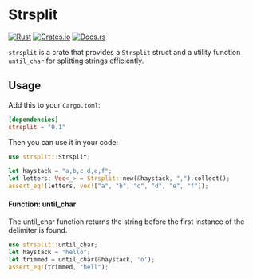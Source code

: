 # Strsplit

[![Rust](https://img.shields.io/badge/Rust-1.0%2B-blue.svg)](https://www.rust-lang.org)
[![Crates.io](https://img.shields.io/crates/v/strsplit.svg)](https://crates.io/crates/strsplit)
[![Docs.rs](https://docs.rs/strsplit/badge.svg)](https://docs.rs/strsplit)

`strsplit` is a crate that provides a `Strsplit` struct and a utility function `until_char` for splitting strings efficiently.

## Usage

Add this to your `Cargo.toml`:

```toml
[dependencies]
strsplit = "0.1"

```
Then you can use it in your code:

```rust
use strsplit::Strsplit;

let haystack = "a,b,c,d,e,f";
let letters: Vec<_> = Strsplit::new(&haystack, ",").collect();
assert_eq!(letters, vec!["a", "b", "c", "d", "e", "f"]);

```
#### Function: until_char

The until_char function returns the string before the first instance of the delimiter is found.

```rust
use strsplit::until_char;
let haystack = "hello";
let trimmed = until_char(&haystack, 'o');
assert_eq!(trimmed, "hell");

```